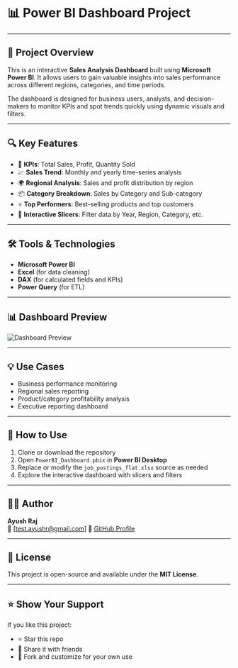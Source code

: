 # 📊 Power BI Dashboard Project
---

## 📝 Project Overview

This is an interactive **Sales Analysis Dashboard** built using **Microsoft Power BI**. It allows users to gain valuable insights into sales performance across different regions, categories, and time periods.

The dashboard is designed for business users, analysts, and decision-makers to monitor KPIs and spot trends quickly using dynamic visuals and filters.

---

## 🔍 Key Features

- 📌 **KPIs**: Total Sales, Profit, Quantity Sold
- 📈 **Sales Trend**: Monthly and yearly time-series analysis
- 🌍 **Regional Analysis**: Sales and profit distribution by region
- 📦 **Category Breakdown**: Sales by Category and Sub-category
- ⭐ **Top Performers**: Best-selling products and top customers
- 🔎 **Interactive Slicers**: Filter data by Year, Region, Category, etc.

---

## 🛠️ Tools & Technologies

- **Microsoft Power BI**
- **Excel** (for data cleaning)
- **DAX** (for calculated fields and KPIs)
- **Power Query** (for ETL)

---

## 📊 Dashboard Preview

![Dashboard Preview]()

---

## 💡 Use Cases

- Business performance monitoring  
- Regional sales reporting  
- Product/category profitability analysis  
- Executive reporting dashboard  

---

## 🚀 How to Use

1. Clone or download the repository
2. Open `PowerBI_Dashboard.pbix` in **Power BI Desktop**
3. Replace or modify the `job_postings_flat.xlsx` source as needed
4. Explore the interactive dashboard with slicers and filters

---

## 🙋‍♂️ Author

**Ayush Raj**  
📧 [test.ayushr@gmail.com]
🔗 [GitHub Profile](https://github.com/ayushr57)

---

## 📜 License

This project is open-source and available under the **MIT License**.

---

## ⭐ Show Your Support

If you like this project:
- ⭐ Star this repo
- 🔁 Share it with friends
- 🧠 Fork and customize for your own use

